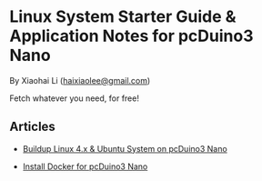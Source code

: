 # Linux System Starter Guide & Application Notes for pcDuino3 Nano

By Xiaohai Li (haixiaolee@gmail.com)

Fetch whatever you need, for free!

## Articles

* [Buildup Linux 4.x & Ubuntu System on pcDuino3 Nano](./doc/nano_build_kernel4_x_ubuntu.md)

* [Install Docker for pcDuino3 Nano](./doc/nano_install_run_docker.md)